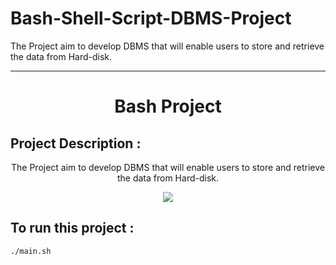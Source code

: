 # Bash-Shell-Script-DBMS-Project
 The Project aim to develop DBMS that will enable users to store and retrieve the data from Hard-disk. 

___________________________________________________________________________________________________________________________________________________________
<h1 align="center"> Bash Project </h1>

## Project Description   :  
<p align="center">
The Project aim to develop DBMS that will enable users to store and retrieve the data from Hard-disk. 
</p>
<p align="center">
<img src="https://user-images.githubusercontent.com/93389016/150598101-24c38756-f977-4200-8466-c9957beb3a89.png" >  
</p>

## To run this project  :   

```
./main.sh
```

